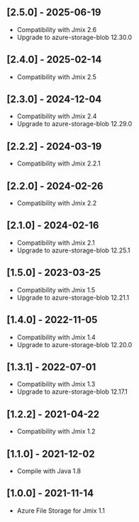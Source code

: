 ## [2.5.0] - 2025-06-19

- Compatibility with Jmix 2.6
- Upgrade to azure-storage-blob 12.30.0

## [2.4.0] - 2025-02-14

- Compatibility with Jmix 2.5

## [2.3.0] - 2024-12-04

- Compatibility with Jmix 2.4
- Upgrade to azure-storage-blob 12.29.0

## [2.2.2] - 2024-03-19

- Compatibility with Jmix 2.2.1

## [2.2.0] - 2024-02-26

- Compatibility with Jmix 2.2

## [2.1.0] - 2024-02-16

- Compatibility with Jmix 2.1
- Upgrade to azure-storage-blob 12.25.1

## [1.5.0] - 2023-03-25

- Compatibility with Jmix 1.5
- Upgrade to azure-storage-blob 12.21.1

## [1.4.0] - 2022-11-05

- Compatibility with Jmix 1.4
- Upgrade to azure-storage-blob 12.20.0
 
## [1.3.1] - 2022-07-01

- Compatibility with Jmix 1.3
- Upgrade to azure-storage-blob 12.17.1

## [1.2.2] - 2021-04-22

- Compatibility with Jmix 1.2

## [1.1.0] - 2021-12-02

- Compile with Java 1.8

## [1.0.0] - 2021-11-14

- Azure File Storage for Jmix 1.1
